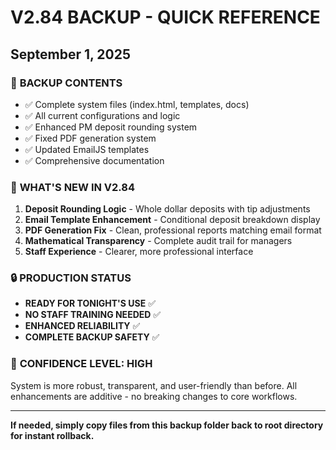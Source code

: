 # V2.84 BACKUP - QUICK REFERENCE
## September 1, 2025

### 📁 **BACKUP CONTENTS**
- ✅ Complete system files (index.html, templates, docs)
- ✅ All current configurations and logic
- ✅ Enhanced PM deposit rounding system
- ✅ Fixed PDF generation system
- ✅ Updated EmailJS templates
- ✅ Comprehensive documentation

### 🎯 **WHAT'S NEW IN V2.84**
1. **Deposit Rounding Logic** - Whole dollar deposits with tip adjustments
2. **Email Template Enhancement** - Conditional deposit breakdown display
3. **PDF Generation Fix** - Clean, professional reports matching email format
4. **Mathematical Transparency** - Complete audit trail for managers
5. **Staff Experience** - Clearer, more professional interface

### 🔒 **PRODUCTION STATUS**
- **READY FOR TONIGHT'S USE** ✅
- **NO STAFF TRAINING NEEDED** ✅
- **ENHANCED RELIABILITY** ✅
- **COMPLETE BACKUP SAFETY** ✅

### 🚀 **CONFIDENCE LEVEL: HIGH**
System is more robust, transparent, and user-friendly than before.
All enhancements are additive - no breaking changes to core workflows.

---

**If needed, simply copy files from this backup folder back to root directory for instant rollback.**
